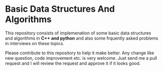 # Basic Data Structures And Algorithms

This repository consists of implemenation of some basic data structures and algorithms in **C++ and python** and also some frquently asked problems in interviews on these topics.

Please contribute to this repository to help it make better. Any change like new question, code improvement etc. is very welcome. 
Just send me a pull request and I will review the request and approve it if it looks good.
